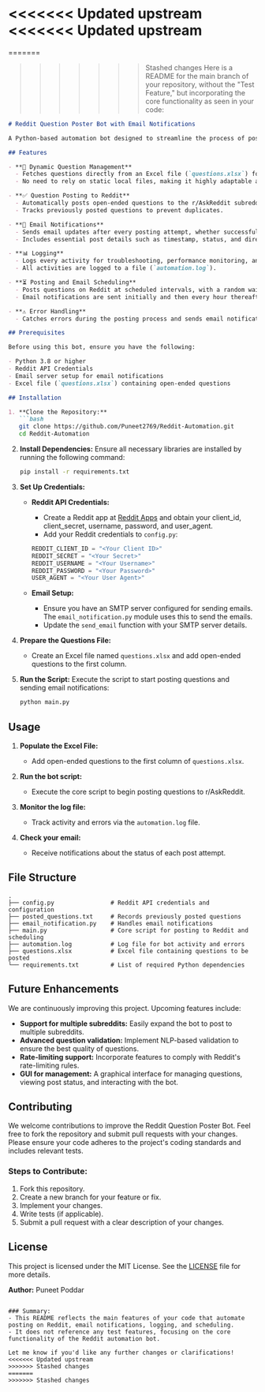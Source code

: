 <<<<<<< Updated upstream
<<<<<<< Updated upstream
=======
=======
>>>>>>> Stashed changes
Here is a README for the main branch of your repository, without the "Test Feature," but incorporating the core functionality as seen in your code:

```markdown
# Reddit Question Poster Bot with Email Notifications

A Python-based automation bot designed to streamline the process of posting dynamic, open-ended questions to the r/AskReddit subreddit. This bot integrates email notifications, logging, and scheduling features. It automatically fetches questions from an Excel file, posts them to Reddit, and sends email updates on successful and failed attempts.

## Features

- **🔄 Dynamic Question Management**
  - Fetches questions directly from an Excel file (`questions.xlsx`) for easy updates.
  - No need to rely on static local files, making it highly adaptable and up-to-date.

- **✅ Question Posting to Reddit**
  - Automatically posts open-ended questions to the r/AskReddit subreddit.
  - Tracks previously posted questions to prevent duplicates.

- **📧 Email Notifications**
  - Sends email updates after every posting attempt, whether successful or failed.
  - Includes essential post details such as timestamp, status, and direct URL to the post.

- **📊 Logging**
  - Logs every activity for troubleshooting, performance monitoring, and auditing purposes.
  - All activities are logged to a file (`automation.log`).

- **⏳ Posting and Email Scheduling**
  - Posts questions on Reddit at scheduled intervals, with a random wait time between posts.
  - Email notifications are sent initially and then every hour thereafter.

- **⚠️ Error Handling**
  - Catches errors during the posting process and sends email notifications for each failure, ensuring no issues go unnoticed.

## Prerequisites

Before using this bot, ensure you have the following:

- Python 3.8 or higher
- Reddit API Credentials
- Email server setup for email notifications
- Excel file (`questions.xlsx`) containing open-ended questions

## Installation

1. **Clone the Repository:**
   ```bash
   git clone https://github.com/Puneet2769/Reddit-Automation.git
   cd Reddit-Automation
   ```

2. **Install Dependencies:**
   Ensure all necessary libraries are installed by running the following command:
   ```bash
   pip install -r requirements.txt
   ```

3. **Set Up Credentials:**

   - **Reddit API Credentials:**
     - Create a Reddit app at [Reddit Apps](https://www.reddit.com/prefs/apps) and obtain your client_id, client_secret, username, password, and user_agent.
     - Add your Reddit credentials to `config.py`:
     ```python
     REDDIT_CLIENT_ID = "<Your Client ID>"
     REDDIT_SECRET = "<Your Secret>"
     REDDIT_USERNAME = "<Your Username>"
     REDDIT_PASSWORD = "<Your Password>"
     USER_AGENT = "<Your User Agent>"
     ```

   - **Email Setup:**
     - Ensure you have an SMTP server configured for sending emails. The `email_notification.py` module uses this to send the emails.
     - Update the `send_email` function with your SMTP server details.

4. **Prepare the Questions File:**
   - Create an Excel file named `questions.xlsx` and add open-ended questions to the first column.

5. **Run the Script:**
   Execute the script to start posting questions and sending email notifications:
   ```bash
   python main.py
   ```

## Usage

1. **Populate the Excel File:**
   - Add open-ended questions to the first column of `questions.xlsx`.

2. **Run the bot script:**
   - Execute the core script to begin posting questions to r/AskReddit.

3. **Monitor the log file:**
   - Track activity and errors via the `automation.log` file.

4. **Check your email:**
   - Receive notifications about the status of each post attempt.

## File Structure

```
.
├── config.py                # Reddit API credentials and configuration
├── posted_questions.txt     # Records previously posted questions
├── email_notification.py    # Handles email notifications
├── main.py                  # Core script for posting to Reddit and scheduling
├── automation.log           # Log file for bot activity and errors
├── questions.xlsx           # Excel file containing questions to be posted
└── requirements.txt         # List of required Python dependencies
```

## Future Enhancements

We are continuously improving this project. Upcoming features include:

- **Support for multiple subreddits:** Easily expand the bot to post to multiple subreddits.
- **Advanced question validation:** Implement NLP-based validation to ensure the best quality of questions.
- **Rate-limiting support:** Incorporate features to comply with Reddit's rate-limiting rules.
- **GUI for management:** A graphical interface for managing questions, viewing post status, and interacting with the bot.

## Contributing

We welcome contributions to improve the Reddit Question Poster Bot. Feel free to fork the repository and submit pull requests with your changes. Please ensure your code adheres to the project's coding standards and includes relevant tests.

### Steps to Contribute:
1. Fork this repository.
2. Create a new branch for your feature or fix.
3. Implement your changes.
4. Write tests (if applicable).
5. Submit a pull request with a clear description of your changes.

## License

This project is licensed under the MIT License. See the [LICENSE](LICENSE) file for more details.

**Author:** Puneet Poddar
```

### Summary:
- This README reflects the main features of your code that automate posting on Reddit, email notifications, logging, and scheduling.
- It does not reference any test features, focusing on the core functionality of the Reddit automation bot.
  
Let me know if you'd like any further changes or clarifications!
<<<<<<< Updated upstream
>>>>>>> Stashed changes
=======
>>>>>>> Stashed changes
